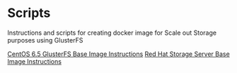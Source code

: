 Scripts
====

Instructions and scripts for creating docker image for Scale out Storage
purposes using GlusterFS

[CentOS 6.5 GlusterFS Base Image Instructions][1]
[Red Hat Storage Server Base Image Instructions][2]

  [1]: https://github.com/harshavardhana/docker-scripts/blob/master/CentOS-Gluster_on_Docker.md
  [2]: https://github.com/harshavardhana/docker-scripts/blob/master/Red_Hat_Storage_Server_on_Docker.md
